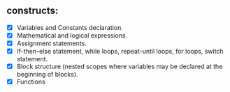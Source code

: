 ## constructs:

- [x] Variables and Constants declaration.
- [x] Mathematical and logical expressions.
- [x] Assignment statements.
- [x] If-then-else statement, while loops, repeat-until loops, for loops, switch statement.
- [x] Block structure (nested scopes where variables may be declared at the beginning of blocks).
- [x] Functions
